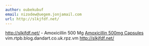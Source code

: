```yaml
---
author: oubekubuf
email: nizodew@uegem.jonjamail.com
url: http://slkjfdf.net/
---
```


http://slkjfdf.net/ - Amoxicillin 500 Mg <a href="http://slkjfdf.net/">Amoxicillin 500mg Capsules</a> vim.rtpb.blog.dandart.co.uk.rpz.vm http://slkjfdf.net/